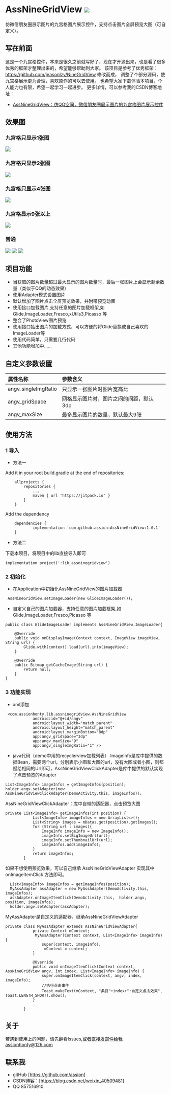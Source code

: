 # AssNineGridView [![](https://jitpack.io/v/assion/AssNineGridView.svg)](https://jitpack.io/#assion/AssNineGridView)
仿微信朋友圈展示图片的九宫格图片展示控件，支持点击图片全屏预览大图（可自定义）。
## 写在前面
这是一个九宫格控件，本来是很久之前就写好了，现在才开源出来，也是看了很多优秀的框架才整理出来的，希望能够帮助到大家。
该项目是参考了优秀框架：https://github.com/jeasonlzy/NineGridView 修改而成， 调整了个部分源码，使九宫格展示更为合理，喜欢原作的可以去使用。
也希望大家下载体验本项目，个人能力也有限，希望一起学习一起进步。
更多详情，可以参考我的CSDN博客地址：
* [AssNineGridView：仿QQ空间，微信朋友圈展示图片的九宫格图片展示控件](https://blog.csdn.net/weixin_40509481/article/details/82774002) 
## 效果图
### 九宫格只显示1张图
![](https://github.com/assion/AssNineGridView/blob/master/app/src/main/res/mipmap-xxhdpi/demo01.jpg)
### 九宫格只显示2张图
![](https://github.com/assion/AssNineGridView/blob/master/app/src/main/res/mipmap-xxhdpi/demo03.jpg)
### 九宫格只显示4张图
![](https://github.com/assion/AssNineGridView/blob/master/app/src/main/res/mipmap-xxhdpi/demo02.jpg)
### 九宫格显示9张以上
![](https://github.com/assion/AssNineGridView/blob/master/app/src/main/res/mipmap-xxhdpi/demo04.jpg)
### 普通
![](https://github.com/assion/AssNineGridView/blob/master/app/src/main/res/mipmap-xxhdpi/demo07.jpg)  ![](https://github.com/assion/AssNineGridView/blob/master/app/src/main/res/mipmap-xxhdpi/demo05.jpg)  ![](https://github.com/assion/AssNineGridView/blob/master/app/src/main/res/mipmap-xxhdpi/demo06.jpg)
## 项目功能
* 当获取的图片数量超过最大显示的图片数量时，最后一张图片上会显示剩余数量（类似于QQ的动态效果）
* 使用Adapter模式设置图片
* 默认增加了图片点击全屏预览效果，并附带预览动画
* 使用接口加载图片,支持任意的图片加载框架,如 Glide,ImageLoader,Fresco,xUtils3,Picasso 等
* 整合了PhotoView图片预览
* 使用接口抽出图片的加载方式，可以方便的将Glide替换成自己喜欢的ImageLoader等
* 使用代码简单，只需要几行代码
* 其他功能增加中......
## 自定义参数设置
|属性名称|参数含义|
|:---|:---|
|angv_singleImgRatio|只显示一张图片时图片宽高比|
|angv_gridSpace|网格显示图片时，图片之间的间距，默认3dp|
|angv_maxSize|最多显示图片的数量，默认最大9张|
## 使用方法
### 1 导入
* 方法一

Add it in your root build.gradle at the end of repositories:
```
	allprojects {
		repositories {
			...
			maven { url 'https://jitpack.io' }
		}
	}
```
Add the dependency
```
	dependencies {
	        implementation 'com.github.assion:AssNineGridView:1.0.1'
	}
```
* 方法二

下载本项目，将项目中的lib直接导入即可
```
implementation project(':lib_assninegridview')
```
### 2 初始化
* 在Application中初始化AssNineGridView的图片加载器
```
 AssNineGridView.setImageLoader(new GlideImageLoader());
```
* 自定义自己的图片加载器，支持任意的图片加载框架,如 Glide,ImageLoader,Fresco,Picasso 等
```
public class GlideImageLoader implements AssNineGridView.ImageLoader{

    @Override
    public void onDisplayImage(Context context, ImageView imageView, String url) {
        Glide.with(context).load(url).into(imageView);
    }

    @Override
    public Bitmap getCacheImage(String url) {
        return null;
    }
}
```
### 3 功能实现
* xml添加
```
 <com.assionhonty.lib.assninegridview.AssNineGridView
            android:id="@+id/angv"
            android:layout_width="match_parent"
            android:layout_height="match_parent"
            android:layout_marginBottom="8dp"
            app:angv_gridSpace="3dp"
            app:angv_maxSize="9"
            app:angv_singleImgRatio="1" />
```
* java代码（demo中用的recyclerview加载列表）
ImageInfo是库中提供的数据Bean，需要两个url，分别表示小图和大图的url，没有大图或者小图，则都赋给相同的Url即可，AssNineGridViewClickAdapter是库中提供的默认实现了点击预览的Adapter
```
List<ImageInfo> imageInfos = getImageInfos(position);        
holder.angv.setAdapter(new AssNineGridViewClickAdapter(DemoActivity.this, imageInfos));

```
AssNineGridViewClickAdapter：库中自带的适配器，点击预览大图 
```
private List<ImageInfo> getImageInfos(int position) {
            List<ImageInfo> imageInfos = new ArrayList<>();
            List<String> images = mDatas.get(position).getImages();
            for (String url : images){
                ImageInfo imageInfo = new ImageInfo();
                imageInfo.setBigImageUrl(url);
                imageInfo.setThumbnailUrl(url);
                imageInfos.add(imageInfo);
            }
            return imageInfos;
        }
```
如果不想使用预览效果，可以自己继承 AssNineGridViewAdapter 实现其中 onImageItemClick 方法即可。
```
  List<ImageInfo> imageInfos = getImageInfos(position);
  MyAssAdapter assAdapter = new MyAssAdapter(DemoActivity.this, imageInfos);
  assAdapter.onImageItemClick(DemoActivity.this,  holder.angv, position, imageInfos);
  holder.angv.setAdapter(assAdapter);
```
 MyAssAdapter是自定义的适配器，继承AssNineGridViewAdapter
```
private class MyAssAdapter extends AssNineGridViewAdapter{
            private Context mContext;
             MyAssAdapter(Context context, List<ImageInfo> imageInfo) {
                super(context, imageInfo);
                 mContext = context;
            }

            @Override
            public void onImageItemClick(Context context, AssNineGridView angv, int index, List<ImageInfo> imageInfo) {
                super.onImageItemClick(context, angv, index, imageInfo);
                //执行点击事件
                Toast.makeText(mContext, "条目"+index+":自定义点击效果", Toast.LENGTH_SHORT).show();
            }

        }
```
## 关于
若遇到使用上的问题，请先翻看Issues,或者直接发邮件给我assionhonty@126.com
## 联系我
* gitHub [https://github.com/assion]
* CSDN博客：[https://blog.csdn.net/weixin_40509481]
* QQ 857516910
